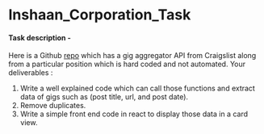 # Inshaan_Corporation_Task

#### Task description -
Here is a Github <a href="https://github.com/markjsapp/Craigslist-Scrapper">repo</a> which has a gig aggregator API from Craigslist along from a particular position which is hard coded and not automated.
Your deliverables :
1. Write a well explained code which can call those functions and extract data of gigs such as (post title, url, and post date).
2. Remove duplicates.
3. Write a simple front end code in react to display those data in a card view.

